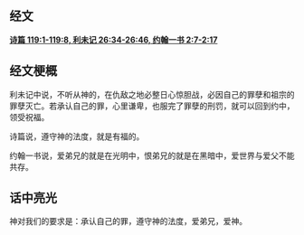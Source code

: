 ## 经文
[**诗篇 119:1-119:8, 利未记 26:34-26:46, 约翰一书 2:7-2:17**](https://www.biblegateway.com/passage/?search=Psalm+119%3A1-8%3B+Leviticus+26%3A34-46%3B+1+John+2%3A7-17&version=CUVMPS)
## 经文梗概

利未记中说，不听从神的，在仇敌之地必整日心惊胆战，必因自己的罪孽和祖宗的罪孽灭亡。若承认自己的罪，心里谦卑，也服完了罪孽的刑罚，就可以回到约中，领受祝福。

诗篇说，遵守神的法度，就是有福的。

约翰一书说，爱弟兄的就是在光明中，恨弟兄的就是在黑暗中，爱世界与爱父不能共存。

## 话中亮光

神对我们的要求是：承认自己的罪，遵守神的法度，爱弟兄，爱神。